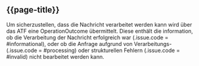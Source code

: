 ## {{page-title}}

Um sicherzustellen, dass die Nachricht verarbeitet werden kann wird über das ATF eine OperationOutcome übermittelt. Diese enthält die information, ob die Verarbeitung der Nachricht erfolgreich war (.issue.code = #informational), oder ob die Anfrage aufgrund von Verarbeitungs- (.issue.code = #processing) oder strukturellen Fehlern (.issue.code = #invalid) nicht bearbeitet werden kann.
